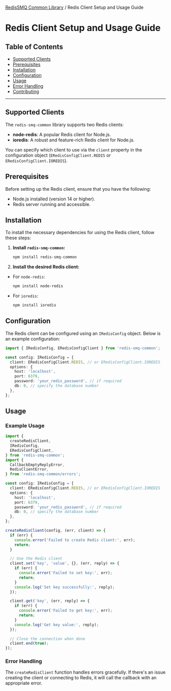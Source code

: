 [RedisSMQ Common Library](../README.md) / Redis Client Setup and Usage Guide

# Redis Client Setup and Usage Guide

## Table of Contents

- [Supported Clients](#supported-clients)
- [Prerequisites](#prerequisites)
- [Installation](#installation)
- [Configuration](#configuration)
- [Usage](#usage)
- [Error Handling](#error-handling)
- [Contributing](#contributing)

---

## Supported Clients

The `redis-smq-common` library supports two Redis clients:

- **node-redis**: A popular Redis client for Node.js.
- **ioredis**: A robust and feature-rich Redis client for Node.js.

You can specify which client to use via the `client` property in the configuration object (`ERedisConfigClient.REDIS` or
`ERedisConfigClient.IOREDIS`).

## Prerequisites

Before setting up the Redis client, ensure that you have the following:

- Node.js installed (version 14 or higher).
- Redis server running and accessible.

## Installation

To install the necessary dependencies for using the Redis client, follow these steps:

1. **Install `redis-smq-common`:**

   ```bash
   npm install redis-smq-common
   ```

2. **Install the desired Redis client:**

- For `node-redis`:

  ```bash
  npm install node-redis
  ```

- For `ioredis`:
  ```bash
  npm install ioredis
  ```

## Configuration

The Redis client can be configured using an `IRedisConfig` object. Below is an example configuration:

```typescript
import { IRedisConfig, ERedisConfigClient } from 'redis-smq-common';

const config: IRedisConfig = {
  client: ERedisConfigClient.REDIS, // or ERedisConfigClient.IOREDIS
  options: {
    host: 'localhost',
    port: 6379,
    password: 'your_redis_password', // if required
    db: 0, // specify the database number
  },
};
```

## Usage

### Example Usage

```typescript
import {
  createRedisClient,
  IRedisConfig,
  ERedisConfigClient,
} from 'redis-smq-common';
import {
  CallbackEmptyReplyError,
  RedisClientError,
} from 'redis-smq-common/errors';

const config: IRedisConfig = {
  client: ERedisConfigClient.REDIS, // or ERedisConfigClient.IOREDIS
  options: {
    host: 'localhost',
    port: 6379,
    password: 'your_redis_password', // if required
    db: 0, // specify the database number
  },
};

createRedisClient(config, (err, client) => {
  if (err) {
    console.error('Failed to create Redis client:', err);
    return;
  }

  // Use the Redis client
  client.set('key', 'value', {}, (err, reply) => {
    if (err) {
      console.error('Failed to set key:', err);
      return;
    }
    console.log('Set key successfully:', reply);
  });

  client.get('key', (err, reply) => {
    if (err) {
      console.error('Failed to get key:', err);
      return;
    }
    console.log('Get key value:', reply);
  });

  // Close the connection when done
  client.end(true);
});
```

### Error Handling

The `createRedisClient` function handles errors gracefully. If there's an issue creating the client or connecting to
Redis, it will call the callback with an appropriate error.
